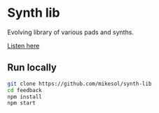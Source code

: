# Synth lib

Evolving library of various pads and synths.

[Listen here](https://mikesol.github.io/synth-lib/index.html)

## Run locally

```bash
git clone https://github.com/mikesol/synth-lib
cd feedback
npm install
npm start
```
